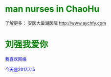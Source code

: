 # man nurses in ChaoHu
<html>
<head>
<style type="text/css">
h1 {color: green}
p {color: blue}
</style>
</head>
<body>
了解更多： 安医大巢湖医院 <a href="http://www.aychfy.com">http://www.aychfy.com</a>
</body>
<h1>刘强我爱你</h1>
<p>我喜欢网络</p>
<p>
今天是2017.7.15
</p>
</html>

